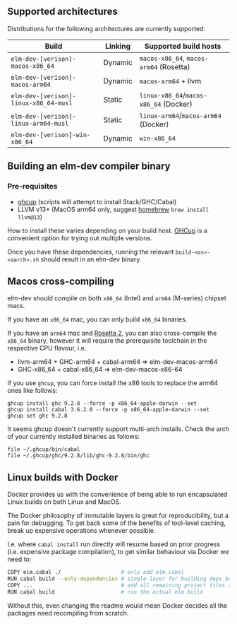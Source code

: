 
## Supported architectures

Distributions for the following architectures are currently supported:

| Build                                 | Linking | Supported build hosts                   |
| ------------------------------------- | ------- | --------------------------------------- |
| `elm-dev-[verison]-macos-x86_64`      | Dynamic | `macos-x86_64`, `macos-arm64` (Rosetta) |
| `elm-dev-[verison]-macos-arm64`       | Dynamic | `macos-arm64` + llvm                    |
| `elm-dev-[verison]-linux-x86_64-musl` | Static  | `linux-x86_64`/`macos-x86_64` (Docker)  |
| `elm-dev-[verison]-linux-arm64-musl`  | Static  | `linux-arm64`/`macos-arm64` (Docker)    |
| `elm-dev-[verison]-win-x86_64`        | Dynamic | `win-x86_64`                            |


## Building an elm-dev compiler binary

### Pre-requisites

- [ghcup](https://www.haskell.org/ghcup/) (scripts will attempt to install Stack/GHC/Cabal)
- LLVM v13+ (MacOS arm64 only, suggest [homebrew](https://brew.sh/) `brew install llvm@13`)

How to install these varies depending on your build host. [GHCup](https://www.haskell.org/ghcup/) is a convenient option for trying out multiple versions.

Once you have these dependencies, running the relevant `build-<os>-<aarch>.sh` should result in an elm-dev binary.


## Macos cross-compiling

elm-dev should compile on both `x86_64` (Intel) and `arm64` (M-series) chipset macs.

If you have an `x86_64` mac, you can only build `x86_64` binaries.

If you have an `arm64` mac and [Rosetta 2](https://support.apple.com/en-gb/HT211861), you can also cross-compile the `x86_64` binary, however it will require the prerequisite toolchain in the respective CPU flavour, i.e.

- llvm-arm64 + GHC-arm64 + cabal-arm64  => elm-dev-macos-arm64
- GHC-x86_64 + cabal-x86_64  => elm-dev-macos-x86-64

If you use `ghcup`, you can force install the x86 tools to replace the arm64 ones like follows:

```
ghcup install ghc 9.2.8 --force -p x86_64-apple-darwin --set
ghcup install cabal 3.6.2.0 --force -p x86_64-apple-darwin --set
ghcup set ghc 9.2.8
```

It seems ghcup doesn't currently support multi-arch installs. Check the arch of your currently installed binaries as follows:

```
file ~/.ghcup/bin/cabal
file ~/.ghcup/ghc/9.2.8/lib/ghc-9.2.8/bin/ghc
```


## Linux builds with Docker

Docker provides us with the convenience of being able to run encapsulated Linux builds on both Linux and MacOS.

The Docker philosophy of immutable layers is great for reproducibility, but a pain for debugging. To get back some of the benefits of tool-level caching, break up expensive operations whenever possible.

I.e. where `cabal install` run directly will resume based on prior progress (i.e. expensive package compilation), to get similar behaviour via Docker we need to:

```bash
COPY elm.cabal ./                   # only add elm.cabal
RUN cabal build --only-dependencies # single layer for building deps based on elm.cabal only
COPY ...                            # add all remaining project files afterward
RUN cabal build                     # run the actual elm build
```

Without this, even changing the readme would mean Docker decides all the packages need recompiling from scratch.
